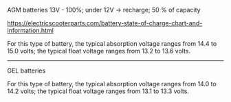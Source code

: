 AGM batteries
13V - 100%; under 12V -> recharge; 50 % of capacity

https://electricscooterparts.com/battery-state-of-charge-chart-and-information.html

For this type of battery, the typical absorption voltage ranges from 14.4 to 15.0 volts; the typical float voltage ranges from 13.2 to 13.6 volts.

---

GEL batteries

For this type of battery, the typical absorption voltage ranges from 14.0 to 14.2 volts; the typical float voltage ranges from 13.1 to 13.3 volts.
